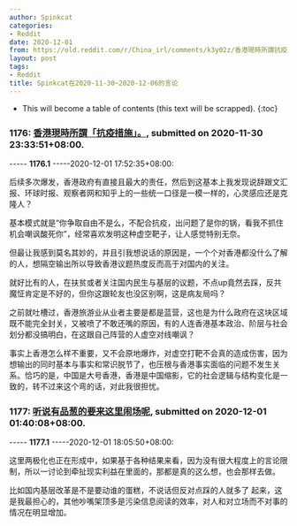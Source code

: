 ```yaml
---
author: Spinkcat
categories:
- Reddit
date: 2020-12-01
from: https://old.reddit.com/r/China_irl/comments/k3y02z/香港現時所謂抗疫措施/
layout: post
tags:
- Reddit
title: Spinkcat在2020-11-30~2020-12-06的言论
---
```


* This will become a table of contents (this text will be scrapped).
{:toc}

### 1176: [香港現時所謂「抗疫措施」。](https://old.reddit.com/r/China_irl/comments/k3y02z/香港現時所謂抗疫措施/), submitted on 2020-11-30 23:33:51+08:00.

----- __1176.1__ -----2020-12-01 17:52:35+08:00:

后续多次爆发，香港政府有直接且最大的责任，然后到这基本上我发现说辞跟文汇报、环球时报、观察者网和知乎上的一些统一口径是一模一样的，心灵感应还是克隆人？

基本模式就是“你争取自由不是么，不配合抗疫，出问题了是你的锅，看我不抓住机会嘲讽酸死你”，经常喜欢发明这种虚空靶子，让人感觉特别无奈。

但最让我感到莫名其妙的，并且引我想说话的原因是，一个个对香港都没什么了解的人，想隔空输出所以导致香港议题热度反而高于对国内的关注。

就好比有的人，在扶贫或者关注国内民生与基层的议题，不点up竟然去踩，反共魔怔肯定是不好的，但你这跟轮友也没区别啊，这是病友局吗？

之前就吐槽过，香港旅游业从业者主要是都是蓝营，这也是为什么政府在这块区域既不能完全封关，又被喷了不敢还嘴的原因，有的人连香港基本政治、阶层与社会划分都没搞明白，在这跟自己阵营的人虚空对线嘲讽？

事实上香港怎么样不重要，又不会原地爆炸，对虚空打靶不会真的造成伤害，因为想输出的同时基本与事实和常识脱节了，也压根与香港事实面临的问题不发生关系。恰巧的是，中国是大号香港，香港是中国缩影，它的社会逻辑与结构变化是一致的，转不过来这个弯的话，对此我很担忧。

### 1177: [听说有品葱的要来这里闹场呢](https://old.reddit.com/r/China_irl/comments/k40pe2/听说有品葱的要来这里闹场呢/), submitted on 2020-12-01 01:40:08+08:00.

----- __1177.1__ -----2020-12-01 18:05:50+08:00:

这里两极化也正在形成中，如果基于各种结果来看，因为没有很大程度上的言论限制，所以一讨论到牵扯现实利益在里面的，那都是真的这么想，也会那样去做。

比如国内基层改革是不是要动谁的蛋糕，不说话但反对点踩的人就多了 起来，这是我最担心的，其他吵嘴架顶多是污染信息阅读的效率，对人和对立场而不对事的情况在明显增加。


